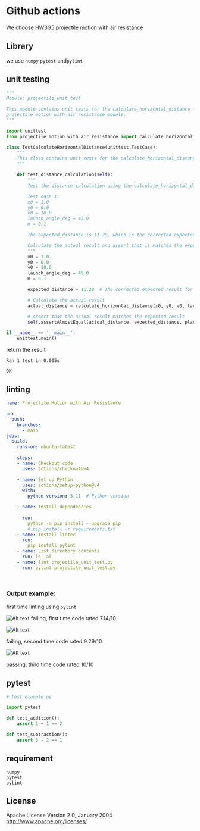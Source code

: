 # Github actions

We choose HW3G5 projectile motion with air resistance

## Library

we use `numpy` `pytest` and`pylint`

## unit testing

```python
"""
Module: projectile_unit_test

This module contains unit tests for the calculate_horizontal_distance function in the
projectile_motion_with_air_resistance module.
"""

import unittest
from projectile_motion_with_air_resistance import calculate_horizontal_distance

class TestCalculateHorizontalDistance(unittest.TestCase):
    """
    This class contains unit tests for the calculate_horizontal_distance function.
    """

    def test_distance_calculation(self):
        """
        Test the distance calculation using the calculate_horizontal_distance function.

        Test case 1:
        x0 = 1.0
        y0 = 0.0
        v0 = 10.0
        launch_angle_deg = 45.0
        m = 0.1

        The expected_distance is 11.28, which is the corrected expected result for these inputs.

        Calculate the actual result and assert that it matches the expected result.
        """
        x0 = 1.0
        y0 = 0.0
        v0 = 10.0
        launch_angle_deg = 45.0
        m = 0.1

        expected_distance = 11.28  # The corrected expected result for these inputs

        # Calculate the actual result
        actual_distance = calculate_horizontal_distance(x0, y0, v0, launch_angle_deg, m)

        # Assert that the actual result matches the expected result
        self.assertAlmostEqual(actual_distance, expected_distance, places=1)

if __name__ == '__main__':
    unittest.main()
```
return the result
```
Ran 1 test in 0.005s

OK
```
## linting

```yml
name: Projectile Motion with Air Resistance

on:
  push:
    branches:
      - main
jobs:
  build:
    runs-on: ubuntu-latest

    steps:
    - name: Checkout code
      uses: actions/checkout@v4

    - name: Set up Python
      uses: actions/setup-python@v4
      with:
        python-version: 3.11  # Python version

    - name: Install dependencies
      
      run:
        python -m pip install --upgrade pip
        # pip install -r requirements.txt  
    - name: Install linter
      run:
        pip install pylint
    - name: List directory contents
      run: ls -al
    - name: lint projectile_unit_test.py
      run: pylint projectile_unit_test.py  

    
```


### Output example:
first time linting using `pylint` 

![Alt text](https://user-images.githubusercontent.com/143649458/275564730-f8f09bf0-73e6-444b-9a1e-f8d748c1bf6b.png)
failing, first time code rated 7.14/10


![Alt text](https://user-images.githubusercontent.com/143649458/275567084-af4e83d4-509e-4ef1-abeb-8abf4ee4190b.png)

failing, second time code rated 9.29/10



![Alt text](https://user-images.githubusercontent.com/143649458/275569033-72a9e4f2-d7e7-46ee-8a52-19d57d9d6202.png)

passing, third time code rated 10/10

## pytest

```python
# test_example.py

import pytest

def test_addition():
    assert 1 + 1 == 2

def test_subtraction():
    assert 3 - 2 == 1

```
## requirement

```
numpy
pytest
pylint
```

## License

Apache License Version 2.0, January 2004
http://www.apache.org/licenses/


